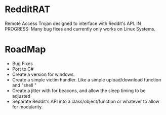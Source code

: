 # RedditRAT
Remote Access Trojan designed to interface with Reddit's API. IN PROGRESS: Many bug fixes and currently only works on Linux Systems. 

# RoadMap
- Bug Fixes
- Port to C#
- Create a version for windows.
- Create a simple victim handler. Like a simple upload/download function and "shell "
- Create a jitter with for beacons, and allow the sleep timing to be adjusted
- Separate Reddit's API into a class/object/function or whatever to allow for modularity.
